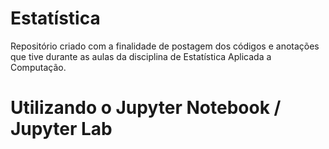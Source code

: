 # Estatística 
Repositório criado com a finalidade de postagem dos códigos e anotações que tive durante as aulas da disciplina de Estatística Aplicada a Computação.

# Utilizando o Jupyter Notebook / Jupyter Lab
